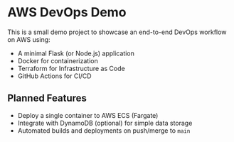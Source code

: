 # AWS DevOps Demo

This is a small demo project to showcase an end-to-end DevOps workflow on AWS using:
- A minimal Flask (or Node.js) application
- Docker for containerization
- Terraform for Infrastructure as Code
- GitHub Actions for CI/CD

## Planned Features
- Deploy a single container to AWS ECS (Fargate)
- Integrate with DynamoDB (optional) for simple data storage
- Automated builds and deployments on push/merge to `main`
